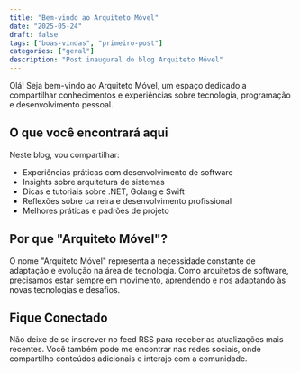 ```yaml
---
title: "Bem-vindo ao Arquiteto Móvel"
date: "2025-05-24"
draft: false
tags: ["boas-vindas", "primeiro-post"]
categories: ["geral"]
description: "Post inaugural do blog Arquiteto Móvel"
---
```


Olá! Seja bem-vindo ao Arquiteto Móvel, um espaço dedicado a compartilhar conhecimentos e experiências sobre tecnologia, programação e desenvolvimento pessoal.

## O que você encontrará aqui

Neste blog, vou compartilhar:

- Experiências práticas com desenvolvimento de software
- Insights sobre arquitetura de sistemas
- Dicas e tutoriais sobre .NET, Golang e Swift
- Reflexões sobre carreira e desenvolvimento profissional
- Melhores práticas e padrões de projeto

## Por que "Arquiteto Móvel"?

O nome "Arquiteto Móvel" representa a necessidade constante de adaptação e evolução na área de tecnologia. Como arquitetos de software, precisamos estar sempre em movimento, aprendendo e nos adaptando às novas tecnologias e desafios.

## Fique Conectado

Não deixe de se inscrever no feed RSS para receber as atualizações mais recentes. Você também pode me encontrar nas redes sociais, onde compartilho conteúdos adicionais e interajo com a comunidade.
